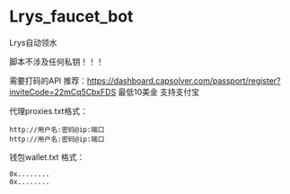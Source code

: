 # Lrys_faucet_bot
Lrys自动领水

脚本不涉及任何私钥！！！



需要打码的API 推荐：https://dashboard.capsolver.com/passport/register?inviteCode=22mCq5CbxFDS 最低10美金 支持支付宝

代理proxies.txt格式：
    
    http://用户名:密码@ip:端口
    http://用户名:密码@ip:端口
钱包wallet.txt 格式：

    0x........
    0x........
